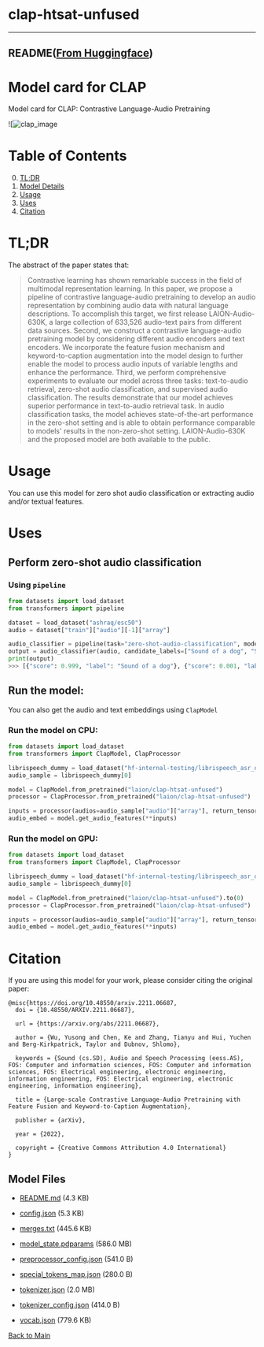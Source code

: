 
# clap-htsat-unfused
---


## README([From Huggingface](https://huggingface.co/laion/clap-htsat-unfused))


# Model card for CLAP

Model card for CLAP: Contrastive Language-Audio Pretraining

![![clap_image](https://s3.amazonaws.com/moonup/production/uploads/1678811100805-62441d1d9fdefb55a0b7d12c.png)


#  Table of Contents

0. [TL;DR](#TL;DR)
1. [Model Details](#model-details)
2. [Usage](#usage)
3. [Uses](#uses)
4. [Citation](#citation)

# TL;DR

The abstract of the paper states that: 

> Contrastive learning has shown remarkable success in the field of multimodal representation learning. In this paper, we propose a pipeline of contrastive language-audio pretraining to develop an audio representation by combining audio data with natural language descriptions. To accomplish this target, we first release LAION-Audio-630K, a large collection of 633,526 audio-text pairs from different data sources. Second, we construct a contrastive language-audio pretraining model by considering different audio encoders and text encoders. We incorporate the feature fusion mechanism and keyword-to-caption augmentation into the model design to further enable the model to process audio inputs of variable lengths and enhance the performance. Third, we perform comprehensive experiments to evaluate our model across three tasks: text-to-audio retrieval, zero-shot audio classification, and supervised audio classification. The results demonstrate that our model achieves superior performance in text-to-audio retrieval task. In audio classification tasks, the model achieves state-of-the-art performance in the zero-shot setting and is able to obtain performance comparable to models' results in the non-zero-shot setting. LAION-Audio-630K and the proposed model are both available to the public.


# Usage

You can use this model for zero shot audio classification or extracting audio and/or textual features.

# Uses

## Perform zero-shot audio classification

### Using `pipeline`

```python
from datasets import load_dataset
from transformers import pipeline

dataset = load_dataset("ashraq/esc50")
audio = dataset["train"]["audio"][-1]["array"]

audio_classifier = pipeline(task="zero-shot-audio-classification", model="laion/clap-htsat-unfused")
output = audio_classifier(audio, candidate_labels=["Sound of a dog", "Sound of vaccum cleaner"])
print(output)
>>> [{"score": 0.999, "label": "Sound of a dog"}, {"score": 0.001, "label": "Sound of vaccum cleaner"}]
```

## Run the model:

You can also get the audio and text embeddings using `ClapModel`

### Run the model on CPU:

```python
from datasets import load_dataset
from transformers import ClapModel, ClapProcessor

librispeech_dummy = load_dataset("hf-internal-testing/librispeech_asr_dummy", "clean", split="validation")
audio_sample = librispeech_dummy[0]

model = ClapModel.from_pretrained("laion/clap-htsat-unfused")
processor = ClapProcessor.from_pretrained("laion/clap-htsat-unfused")

inputs = processor(audios=audio_sample["audio"]["array"], return_tensors="pt")
audio_embed = model.get_audio_features(**inputs)
```

### Run the model on GPU:

```python
from datasets import load_dataset
from transformers import ClapModel, ClapProcessor

librispeech_dummy = load_dataset("hf-internal-testing/librispeech_asr_dummy", "clean", split="validation")
audio_sample = librispeech_dummy[0]

model = ClapModel.from_pretrained("laion/clap-htsat-unfused").to(0)
processor = ClapProcessor.from_pretrained("laion/clap-htsat-unfused")

inputs = processor(audios=audio_sample["audio"]["array"], return_tensors="pt").to(0)
audio_embed = model.get_audio_features(**inputs)
```


# Citation

If you are using this model for your work, please consider citing the original paper:
```
@misc{https://doi.org/10.48550/arxiv.2211.06687,
  doi = {10.48550/ARXIV.2211.06687},
  
  url = {https://arxiv.org/abs/2211.06687},
  
  author = {Wu, Yusong and Chen, Ke and Zhang, Tianyu and Hui, Yuchen and Berg-Kirkpatrick, Taylor and Dubnov, Shlomo},
  
  keywords = {Sound (cs.SD), Audio and Speech Processing (eess.AS), FOS: Computer and information sciences, FOS: Computer and information sciences, FOS: Electrical engineering, electronic engineering, information engineering, FOS: Electrical engineering, electronic engineering, information engineering},
  
  title = {Large-scale Contrastive Language-Audio Pretraining with Feature Fusion and Keyword-to-Caption Augmentation},
  
  publisher = {arXiv},
  
  year = {2022},
  
  copyright = {Creative Commons Attribution 4.0 International}
}
```



## Model Files

- [README.md](https://paddlenlp.bj.bcebos.com/models/community/laion/clap-htsat-unfused/README.md) (4.3 KB)

- [config.json](https://paddlenlp.bj.bcebos.com/models/community/laion/clap-htsat-unfused/config.json) (5.3 KB)

- [merges.txt](https://paddlenlp.bj.bcebos.com/models/community/laion/clap-htsat-unfused/merges.txt) (445.6 KB)

- [model_state.pdparams](https://paddlenlp.bj.bcebos.com/models/community/laion/clap-htsat-unfused/model_state.pdparams) (586.0 MB)

- [preprocessor_config.json](https://paddlenlp.bj.bcebos.com/models/community/laion/clap-htsat-unfused/preprocessor_config.json) (541.0 B)

- [special_tokens_map.json](https://paddlenlp.bj.bcebos.com/models/community/laion/clap-htsat-unfused/special_tokens_map.json) (280.0 B)

- [tokenizer.json](https://paddlenlp.bj.bcebos.com/models/community/laion/clap-htsat-unfused/tokenizer.json) (2.0 MB)

- [tokenizer_config.json](https://paddlenlp.bj.bcebos.com/models/community/laion/clap-htsat-unfused/tokenizer_config.json) (414.0 B)

- [vocab.json](https://paddlenlp.bj.bcebos.com/models/community/laion/clap-htsat-unfused/vocab.json) (779.6 KB)


[Back to Main](../../)